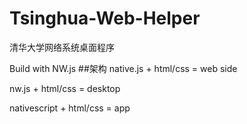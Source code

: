 # Tsinghua-Web-Helper
清华大学网络系统桌面程序

Build with NW.js
##架构
native.js + html/css    = web side

nw.js     + html/css    = desktop

nativescript + html/css = app
